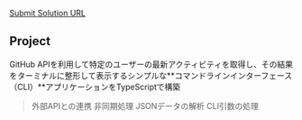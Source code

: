 [Submit Solution URL](https://roadmap.sh/projects/github-user-activity)

## Project
GitHub APIを利用して特定のユーザーの最新アクティビティを取得し、その結果をターミナルに整形して表示するシンプルな**コマンドラインインターフェース（CLI）**アプリケーションをTypeScriptで構築
> 外部APIとの連携
> 非同期処理
> JSONデータの解析
> CLI引数の処理